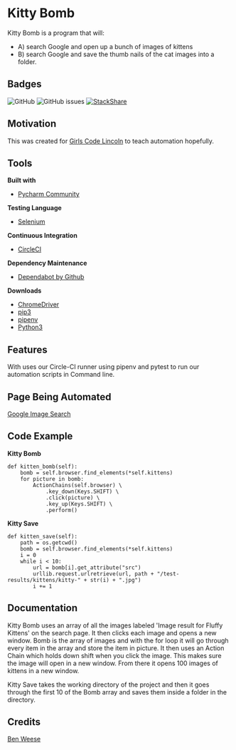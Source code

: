 # Kitty Bomb
Kitty Bomb is a program that will: 
- A) search Google and open up a bunch of images of kittens 
- B) search Google and save the thumb nails of the cat images into a folder.

## Badges
![GitHub](https://img.shields.io/github/license/GirlsCodeLincoln/kitty-bomb.svg) ![GitHub issues](https://img.shields.io/github/issues-raw/GirlsCodeLincoln/kitty-bomb.svg) [![StackShare](http://img.shields.io/badge/tech-stack-0690fa.svg?style=flat)](https://stackshare.io/benweese/python-automation)

## Motivation
This was created for [Girls Code Lincoln](https://girlscodelincoln.com/) to teach automation hopefully.

## Tools
<b>Built with</b>
- [Pycharm Community](https://www.jetbrains.com/pycharm/)

<b>Testing Language</b>
- [Selenium](https://www.seleniumhq.org/)

<b>Continuous Integration</b>
- [CircleCI](https://circleci.com/)

<b>Dependency Maintenance </b>
- [Dependabot by Github](https://dependabot.com/)

<b>Downloads</b>
- [ChromeDriver](https://sites.google.com/a/chromium.org/chromedriver/downloads)
- [pip3](https://pip.pypa.io/en/stable/)
- [pipenv](https://docs.pipenv.org/en/latest/)
- [Python3](https://www.python.org/download/releases/3.0/)


## Features
With uses our Circle-CI runner using pipenv and pytest to run our automation scripts in Command line.

## Page Being Automated
[Google Image Search](https://images.google.com)

## Code Example
<b>Kitty Bomb</b>
```
def kitten_bomb(self):
    bomb = self.browser.find_elements(*self.kittens)
    for picture in bomb:  
        ActionChains(self.browser) \
            .key_down(Keys.SHIFT) \
            .click(picture) \
            .key_up(Keys.SHIFT) \
            .perform()
```
<b>Kitty Save</b>
```
def kitten_save(self):
    path = os.getcwd()
    bomb = self.browser.find_elements(*self.kittens)
    i = 0
    while i < 10:
        url = bomb[i].get_attribute("src")
        urllib.request.urlretrieve(url, path + "/test-results/kittens/kitty-" + str(i) + ".jpg")
        i += 1
```

## Documentation
Kitty Bomb uses an array of all the images labeled 'Image result for Fluffy Kittens' on the search page. It then clicks each image and opens a new window. Bomb is the array of images and with the for loop it will go through every item in the array and store the item in picture. It then uses an Action Chain which holds down shift when you click the image. This makes sure the image will open in a new window. From there it opens 100 images of kittens in a new window.

Kitty Save takes the working directory of the project and then it goes through the first 10 of the Bomb array and saves them inside a folder in the directory. 

## Credits
[Ben Weese](https://benweese.dev)

